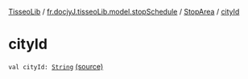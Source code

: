 [TisseoLib](../../index.md) / [fr.docjyJ.tisseoLib.model.stopSchedule](../index.md) / [StopArea](index.md) / [cityId](./city-id.md)

# cityId

`val cityId: `[`String`](https://kotlinlang.org/api/latest/jvm/stdlib/kotlin/-string/index.html) [(source)](https://github.com/docjyJ/TisseoLib/tree/master/src/main/kotlin/fr/docjyJ/tisseoLib/model/stopSchedule/StopArea.kt#L8)